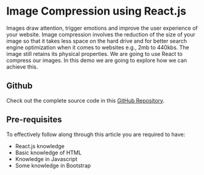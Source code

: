 # Image Compression using React.js

Images draw attention, trigger emotions and improve the user experience of your website. Image compression involves the reduction of the size of your image so that it takes less space on the hard drive and for better search engine optimization when it comes to websites e.g., 2mb to 440kbs. The image still retains its physical properties. We are going to use React to compress our images. 
In this demo we are going to explore how we can achieve this. 


## Github

Check out the complete source code in this   [GitHub Repository](https://github.com/874bowen/Image-Compressor.git ).

## Pre-requisites
To effectively follow along through this article you are required to have: 
- React.js knowledge
- Basic knowledge of HTML
- Knowledge in Javascript
- Some knowledge in Bootstrap
